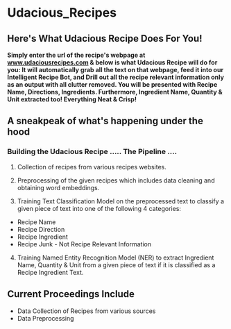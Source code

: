 # Udacious_Recipes

## Here's What Udacious Recipe Does For You!

**Simply enter the url of the recipe's webpage at www.udaciousrecipes.com & below is what Udacious Recipe will do for you:
It will automatically grab all the text on that webpage, feed it into our Intelligent Recipe Bot, and Drill out all 
the recipe relevant information only as an output with all clutter removed. You will be presented with Recipe Name, Directions, Ingredients.
Furthermore, Ingredient Name, Quantity & Unit extracted too! Everything Neat & Crisp!**

## A sneakpeak of what's happening under the hood
### Building the Udacious Recipe ..... The Pipeline ....
1. Collection of recipes from various recipes websites.
2. Preprocessing of the given recipes which includes data cleaning and obtaining word embeddings. 

3. Training Text Classification Model on the preprocessed text to classify a given piece of text into one of the following 4 categories:
- Recipe Name
- Recipe Direction
- Recipe Ingredient
- Recipe Junk - Not Recipe Relevant Information

4. Training Named Entity Recognition Model (NER) to extract Ingredient Name, Quantity & Unit from a given piece of text if it is classified as a Recipe Ingredient Text.

## Current Proceedings Include 
- Data Collection of Recipes from various sources 
- Data Preprocessing 





